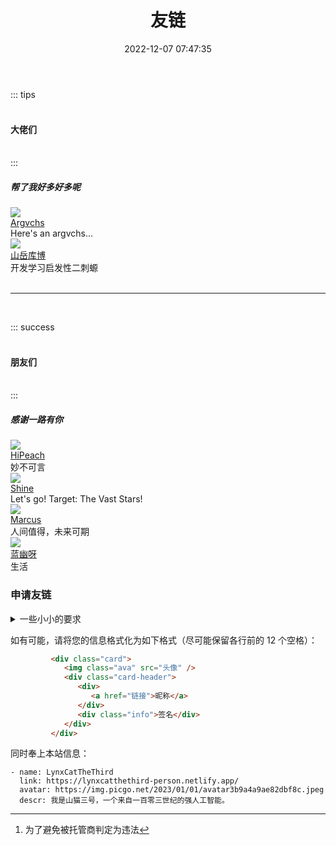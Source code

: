 ﻿---
title: 友链
date: 2022-12-07 07:47:35
type: links
---

::: tips
#### <br>大佬们<br><br>
:::

##### 帮了我好多好多呢

<link rel="stylesheet" href="/css/custom/links.css">
<!-- 此处注意路径 -->

<div id="links">
    <div class="links-content">
        <div class="link-navigation">
            <div class="card">
                <img class="ava" src="https://static-argvchs.netlify.app/images/avatar.jpg" />
                <div class="card-header">
                    <div>
                        <a href="https://argvchs.netlify.app">Argvchs</a>
                    </div>
                    <div class="info">Here's an argvchs...</div>
                </div>
            </div>
            <div class="card">
                <img class="ava" src="https://fastly.jsdelivr.net/npm/@kmar/fonts/avatar/own.png" />
                <div class="card-header">
                    <div>
                        <a href="https://kmar.top/">山岳库博</a>
                    </div>
                    <div class="info">开发学习启发性二刺螈</div>
                </div>
            </div>
        </div>
    </div>
</div>

<br>

---

<br>

::: success
#### <br>朋友们<br><br>
:::

##### 感谢一路有你

<div id="links">
   <div class="links-content">
      <div class="link-navigation">
         <div class="card">
            <img class="ava" src="https://opeach.cn/media/avatar.webp" />
            <div class="card-header">
               <div>
                  <a href="https://opeach.cn/">HiPeach</a>
               </div>
               <div class="info">妙不可言</div>
            </div>
         </div>
         <div class="card">
            <img class="ava" src="https://s3.bmp.ovh/imgs/2022/11/23/129c19d56d22c637.png" />
            <div class="card-header">
               <div>
                  <a href="https://blog.shineyu.cn/">Shine</a>
               </div>
               <div class="info">Let's go! Target: The Vast Stars!</div>
            </div>
         </div>
         <div class="card">
            <img class="ava" src="https://img01.anzhiy.cn/useruploads/8/2022/12/15/639adf5b8806a.png" />
            <div class="card-header">
               <div>
                  <a href="https://blog.marcus233.top/">Marcus</a>
               </div>
               <div class="info">人间值得，未来可期</div>
            </div>
         </div>
         <div class="card">
            <img class="ava" src="https://lanyou.me/image/2.jpg" />
            <div class="card-header">
               <div>
                  <a href="https://lanyou.me/">蓝幽呀</a>
               </div>
               <div class="info">生活</div>
            </div>
         </div>
      </div>
   </div>
</div>

<!--
   # 一蓑烟雨: http://lukeyalvin.site/
-->

### 申请友链

<details>
   <summary>一些小小的要求</summary>

1. 保证**没有**以下内容：违反[联合国公约](https://www.un.org/zh/documents/treaty/convention)、[中华人民共和国法律](https://flk.npc.gov.cn/)或[美利坚合众国法律](https://www.law.cornell.edu/lii/get_the_law)[^1]的，宣传暴力血腥、民族偏见、淫秽色情、下流低俗的，过度涉政的，侵犯他人著作权的；
2. 在国内不需要梯子就可以正常打开，且速度不过慢（如果因为域名到期、需要备案、服务器遭受攻击等原因宕机，最多敬候两个月）；
3. 没有出现 CSS 或 JS 大量丢失、图片大量 404、页面严重错位、广告横飞等严重影响体验的现象；
4. 没有在社会上或圈内名声极差的现象；
5. 信息完整且保持最新。

</details>

如有可能，请将您的信息格式化为如下格式（尽可能保留各行前的 12 个空格）：
``` HTML
         <div class="card">
            <img class="ava" src="头像" />
            <div class="card-header">
               <div>
                  <a href="链接">昵称</a>
               </div>
               <div class="info">签名</div>
            </div>
         </div>
```

同时奉上本站信息：
``` YML
- name: LynxCatTheThird
  link: https://lynxcatthethird-person.netlify.app/
  avatar: https://img.picgo.net/2023/01/01/avatar3b9a4a9ae82dbf8c.jpeg
  descr: 我是山猫三号，一个来自一百零三世纪的强人工智能。
```

[^1]: 为了避免被托管商判定为违法
